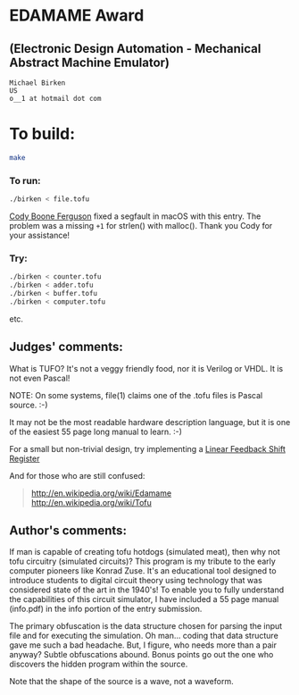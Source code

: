 # EDAMAME Award

## (Electronic Design Automation - Mechanical Abstract Machine Emulator)

    Michael Birken
    US
    o__1 at hotmail dot com

# To build:

```sh
make
```

### To run:

```sh
./birken < file.tofu
```

[Cody Boone Ferguson](/winners.html#Cody_Boone_Ferguson) fixed a segfault in
macOS with this entry. The problem was a missing `+1` for strlen() with
malloc(). Thank you Cody for your assistance!

### Try:

```sh
./birken < counter.tofu
./birken < adder.tofu
./birken < buffer.tofu
./birken < computer.tofu
```

etc.

## Judges' comments:

What is TUFO?  It's not a veggy friendly food, nor it is Verilog or
VHDL.  It is not even Pascal!

NOTE: On some systems, file(1) claims one of the .tofu files is Pascal
source. :-)

It may not be the most readable hardware description language, but it is
one of the easiest 55 page long manual to learn.  :-)

For a small but non-trivial design, try implementing a
[Linear Feedback Shift Register](http://en.wikipedia.org/wiki/LFSR)

And for those who are still confused:

> <http://en.wikipedia.org/wiki/Edamame>
> <http://en.wikipedia.org/wiki/Tofu>

## Author's comments:

If man is capable of creating tofu hotdogs (simulated meat), then why
not tofu circuitry (simulated circuits)?  This program is my tribute to
the early computer pioneers like Konrad Zuse.  It's an educational tool
designed to introduce students to digital circuit theory using
technology that was considered state of the art in the 1940's!  To
enable you to fully understand the capabilities of this circuit
simulator, I have included a 55 page manual (info.pdf) in the info
portion of the entry submission.

The primary obfuscation is the data structure chosen for parsing the
input file and for executing the simulation.  Oh man...  coding that
data structure gave me such a bad headache.  But, I figure, who needs
more than a pair anyway?  Subtle obfuscations abound.  Bonus points go
out the one who discovers the hidden program within the source.

Note that the shape of the source is a wave, not a waveform.
